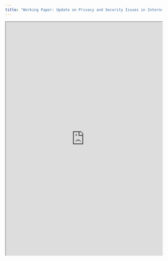 ```yaml
---
title: "Working Paper: Update on Privacy and Security Issues in Internet Telephony (VoIP) and Related Communication Technologies"
---
```



<iframe height="750" width="100%" src="https://ewelton.github.io/ktest/wiki.html#Working%20Paper:%20Update%20on%20Privacy%20and%20Security%20Issues%20in%20Internet%20Telephony%20(VoIP)%20and%20Related%20Communication%20Technologies"></iframe>
